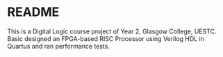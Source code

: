 # README

This is a Digital Logic course project of Year 2, Glasgow College, UESTC. Basic designed an FPGA-based RISC Processor using Verilog HDL in Quartus and ran performance tests.